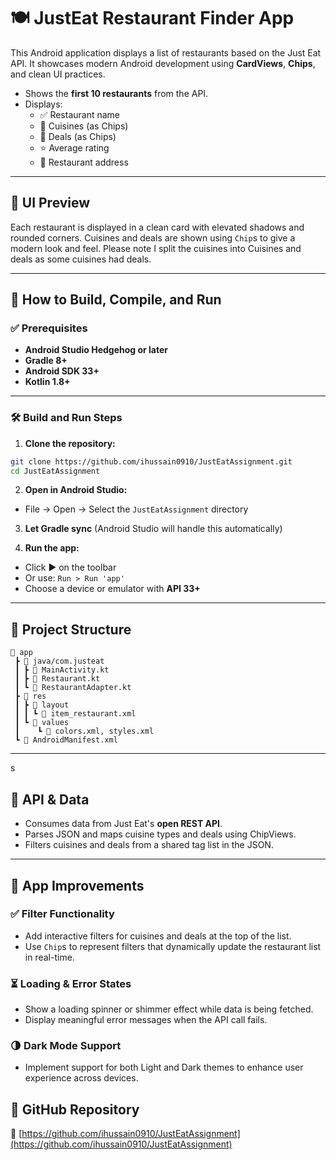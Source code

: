 
# 🍽️ JustEat Restaurant Finder App

This Android application displays a list of restaurants based on the Just Eat API. It showcases modern Android development using **CardViews**, **Chips**, and clean UI practices.

- Shows the **first 10 restaurants** from the API.
- Displays:
  - ✅ Restaurant name
  - 🍜 Cuisines (as Chips)
  - 🎁 Deals (as Chips)
  - ⭐ Average rating
  - 📍 Restaurant address

---

## 📸 UI Preview

Each restaurant is displayed in a clean card with elevated shadows and rounded corners. Cuisines and deals are shown using `Chip`s to give a modern look and feel. Please note I split the cuisines into Cuisines and deals as some cuisines had deals.

---

## 🚀 How to Build, Compile, and Run

### ✅ Prerequisites

- **Android Studio Hedgehog or later**
- **Gradle 8+**
- **Android SDK 33+**
- **Kotlin 1.8+**

---

### 🛠️ Build and Run Steps

1. **Clone the repository:**

```bash
git clone https://github.com/ihussain0910/JustEatAssignment.git
cd JustEatAssignment
```

2. **Open in Android Studio:**

- File → Open → Select the `JustEatAssignment` directory

3. **Let Gradle sync** (Android Studio will handle this automatically)

4. **Run the app:**

- Click ▶️ on the toolbar  
- Or use: `Run > Run 'app'`  
- Choose a device or emulator with **API 33+**

---

## 📂 Project Structure

```
📁 app
 ┣ 📂 java/com.justeat
 ┃ ┣ 📄 MainActivity.kt
 ┃ ┣ 📄 Restaurant.kt
 ┃ ┗ 📄 RestaurantAdapter.kt
 ┣ 📂 res
 ┃ ┣ 📁 layout
 ┃ ┃ ┗ 📄 item_restaurant.xml
 ┃ ┗ 📁 values
 ┃    ┗ 📄 colors.xml, styles.xml
 ┗ 📄 AndroidManifest.xml
```

---
s
## 📡 API & Data

- Consumes data from Just Eat's **open REST API**.
- Parses JSON and maps cuisine types and deals using ChipViews.
- Filters cuisines and deals from a shared tag list in the JSON.

---

## 🚀 App Improvements

### ✅ Filter Functionality
- Add interactive filters for cuisines and deals at the top of the list.
- Use `Chip`s to represent filters that dynamically update the restaurant list in real-time.

### ⏳ Loading & Error States
- Show a loading spinner or shimmer effect while data is being fetched.
- Display meaningful error messages when the API call fails.

### 🌗 Dark Mode Support
- Implement support for both Light and Dark themes to enhance user experience across devices.


## 🔗 GitHub Repository

🔗 [https://github.com/ihussain0910/JustEatAssignment](https://github.com/ihussain0910/JustEatAssignment)
